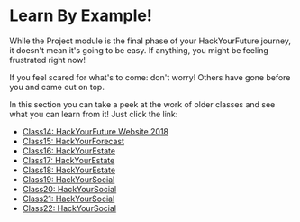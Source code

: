 # Learn By Example!

While the Project module is the final phase of your HackYourFuture journey, it doesn't mean it's going to be easy. If anything, you might be feeling frustrated right now!

If you feel scared for what's to come: don't worry! Others have gone before you and came out on top.

In this section you can take a peek at the work of older classes and see what you can learn from it! Just click the link:

- [Class14: HackYourFuture Website 2018](./class14.md)
- [Class15: HackYourForecast](./class15.md)
- [Class16: HackYourEstate](./class16.md)
- [Class17: HackYourEstate](./class17.md)
- [Class18: HackYourEstate](./class18.md)
- [Class19: HackYourSocial](./class19.md)
- [Class20: HackYourSocial](./class20.md)
- [Class21: HackYourSocial](./class21.md)
- [Class22: HackYourSocial](./class22.md)
